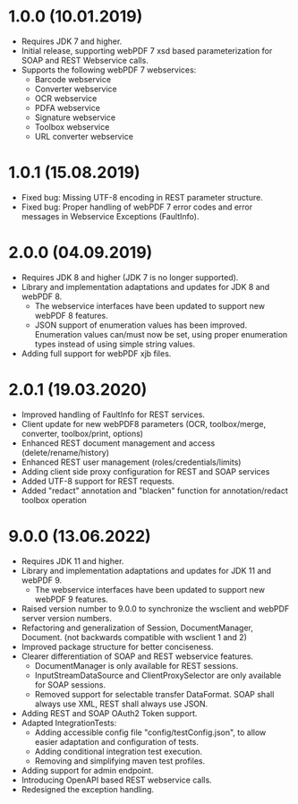 # 1.0.0 (10.01.2019)

- Requires JDK 7 and higher.
- Initial release, supporting webPDF 7 xsd based parameterization for SOAP and REST Webservice calls.
- Supports the following webPDF 7 webservices:
    - Barcode webservice
    - Converter webservice
    - OCR webservice
    - PDFA webservice
    - Signature webservice
    - Toolbox webservice
    - URL converter webservice

# 1.0.1 (15.08.2019)

- Fixed bug: Missing UTF-8 encoding in REST parameter structure.
- Fixed bug: Proper handling of webPDF 7 error codes and error messages in Webservice Exceptions (FaultInfo).

# 2.0.0 (04.09.2019)

- Requires JDK 8 and higher (JDK 7 is no longer supported).
- Library and implementation adaptations and updates for JDK 8 and webPDF 8.
    - The webservice interfaces have been updated to support new webPDF 8 features.
    - JSON support of enumeration values has been improved. Enumeration values can/must now be set, using proper
      enumeration types instead of using simple string values.
- Adding full support for webPDF xjb files.

# 2.0.1 (19.03.2020)

- Improved handling of FaultInfo for REST services.
- Client update for new webPDF8 parameters (OCR, toolbox/merge, converter, toolbox/print, options)
- Enhanced REST document management and access (delete/rename/history)
- Enhanced REST user management (roles/credentials/limits)
- Adding client side proxy configuration for REST and SOAP services
- Added UTF-8 support for REST requests.
- Added "redact" annotation and "blacken" function for annotation/redact toolbox operation

# 9.0.0 (13.06.2022)

- Requires JDK 11 and higher.
- Library and implementation adaptations and updates for JDK 11 and webPDF 9.
    - The webservice interfaces have been updated to support new webPDF 9 features.
- Raised version number to 9.0.0 to synchronize the wsclient and webPDF server version numbers.
- Refactoring and generalization of Session, DocumentManager, Document. (not backwards compatible with wsclient 1 and 2)
- Improved package structure for better conciseness.
- Clearer differentiation of SOAP and REST webservice features.
    - DocumentManager is only available for REST sessions.
    - InputStreamDataSource and ClientProxySelector are only available for SOAP sessions.
    - Removed support for selectable transfer DataFormat. SOAP shall always use XML, REST shall always use JSON.
- Adding REST and SOAP OAuth2 Token support.
- Adapted IntegrationTests:
    - Adding accessible config file "config/testConfig.json", to allow easier adaptation and configuration of tests.
    - Adding conditional integration test execution.
    - Removing and simplifying maven test profiles.
- Adding support for admin endpoint.
- Introducing OpenAPI based REST webservice calls.
- Redesigned the exception handling.